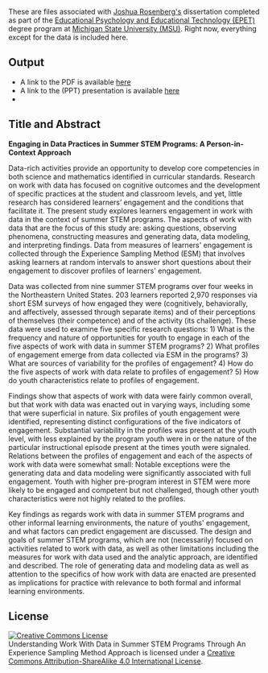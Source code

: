 These are files associated with [Joshua Rosenberg's](https://github.com/jrosen48/dissertation) dissertation completed as part of the [Educational Psychology and Educational Technology (EPET)](http://edutech.educ.msu.edu/programs/doctoral/) degree program at [Michigan State University (MSU)](https://msu.edu/). Right now, everything except for the data is included here. 

## Output

* A link to the PDF is available [here](https://github.com/jrosen48/dissertation/blob/master/2018-07-13-Rosenberg-Dissertation-Accepted.pdf)
* A link to the (PPT) presentation is available [here](https://github.com/jrosen48/dissertation/blob/master/2018-06-22-Rosenberg-Dissertation-Defense-final.pptx)
*

## Title and Abstract

**Engaging in Data Practices in Summer STEM Programs: A Person-in-Context Approach**

Data-rich activities provide an opportunity to develop core competencies in both science and mathematics identified in curricular standards. Research on work with data has focused on cognitive outcomes and the development of specific practices at the student and classroom levels, and yet, little research has considered learners’ engagement and the conditions that facilitate it. The present study explores learners engagement in work with data in the context of summer STEM programs. The aspects of work with data that are the focus of this study are: asking questions, observing phenomena, constructing measures and generating data, data modeling, and interpreting findings. Data from measures of learners' engagement is collected through the Experience Sampling Method (ESM) that involves asking learners at random intervals to answer short questions about their engagement to discover profiles of learners' engagement.

Data was collected from nine summer STEM programs over four weeks in the Northeastern United States. 203 learners reported 2,970 responses via short ESM surveys of how engaged they were (cognitively, behaviorally, and affectively, assessed through separate items) and of their perceptions of themselves (their competence) and of the activity (its challenge).  These data were used to examine five specific research questions: 1) What is the frequency and nature of opportunities for youth to engage in each of the five aspects of work with data in summer STEM programs? 2) What profiles of engagement emerge from data collected via ESM in the programs? 3) What are sources of variability for the profiles of engagement? 4) How do the five aspects of work with data relate to profiles of engagement? 5) How do youth characteristics relate to profiles of engagement.

Findings show that aspects of work with data were fairly common overall, but that work with data was enacted out in varying ways, including some that were superficial in nature. Six profiles of youth engagement were identified, representing distinct configurations of the five indicators of engagement. Substantial variability in the profiles was present at the youth level, with less explained by the program youth were in or the nature of the particular instructional episode present at the times youth were signaled. Relations between the profiles of engagement and each of the aspects of work with data were somewhat small: Notable exceptions were the generating data and data modeling were significantly associated with full engagement. Youth with higher pre-program interest in STEM were more likely to be engaged and competent but not challenged, though other youth characteristics were not highly related to the profiles.

Key findings as regards work with data in summer STEM programs and other informal learning environments, the nature of youths' engagement, and what factors can predict engagement are discussed. The design and goals of summer STEM programs, which are not (necessarily) focused on activities related to work with data, as well as other limitations including the measures for work with data used and the analytic approach, are identified and described. The role of generating data and modeling data as well as attention to the specifics of how work with data are enacted are presented as implications for practice with relevance to both formal and informal learning environments.

## License

<a rel="license" href="http://creativecommons.org/licenses/by-sa/4.0/"><img alt="Creative Commons License" style="border-width:0" src="https://i.creativecommons.org/l/by-sa/4.0/88x31.png" /></a><br /><span xmlns:dct="http://purl.org/dc/terms/" property="dct:title">Understanding Work With Data in Summer STEM Programs Through An Experience Sampling Method Approach</span> is licensed under a <a rel="license" href="http://creativecommons.org/licenses/by-sa/4.0/">Creative Commons Attribution-ShareAlike 4.0 International License</a>.
